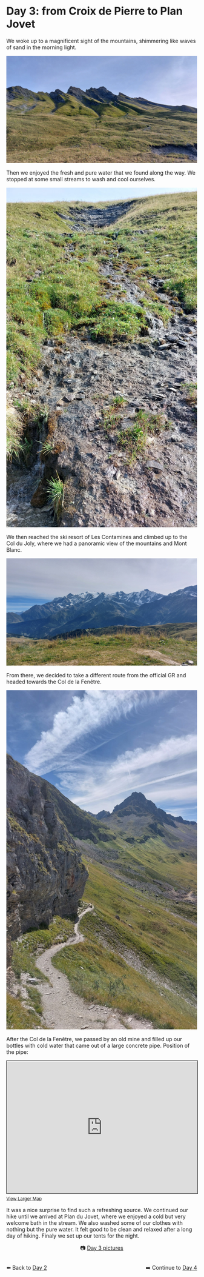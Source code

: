 # Day 3: from Croix de Pierre to Plan Jovet

We woke up to a magnificent sight of the mountains, shimmering like waves of sand in the morning light.

![Mountains with waves](<photos/media/large/Day 3/20230904_090705.jpg>)

Then we enjoyed the fresh and pure water that we found along the way. We stopped at some small streams to wash and cool ourselves.

![Tiny stream](<photos/media/large/Day 3/20230904_103700.jpg>)

We then reached the ski resort of Les Contamines and climbed up to the Col du Joly, where we had a panoramic view of the mountains and Mont Blanc.

![Mont Blanc](<photos/media/large/Day 3/20230904_105549.jpg>)

From there, we decided to take a different route from the official GR and headed towards the Col de la Fenêtre.

![Col de la Fenêtre](<photos/media/large/Day 3/20230904_133335.jpg>)

After the Col de la Fenêtre, we passed by an old mine and filled up our bottles with cold water that came out of a large concrete pipe. Position of the pipe:

<iframe width="100%" height="350" src="https://www.openstreetmap.org/export/embed.html?bbox=6.667370796203614%2C45.74057359176226%2C6.739039421081544%2C45.767522962149904&amp;layer=tracestracktopo&amp;marker=45.754049903692284%2C6.703205108642578" style="border: 1px solid black"></iframe>
<small><a href="https://www.openstreetmap.org/?mlat=45.7540&amp;mlon=6.7032#map=15/45.7540/6.7032&amp;layers=P">View Larger Map</a></small>

It was a nice surprise to find such a refreshing source. We continued our hike until we arrived at Plan du Jovet, where we enjoyed a cold but very welcome bath in the stream. We also washed some of our clothes with nothing but the pure water. It felt good to be clean and relaxed after a long day of hiking. Finaly we set up our tents for the night.

<div markdown="1" style="text-align: center;">

📷️ [Day 3 pictures](photos/Day-3.html)

</div>

<div markdown="1" style="float: left;">

⬅️ Back to [Day 2](day2.md)

</div>

<div markdown="1" style="float: right;">

➡️ Continue to [Day 4](day4.md)

</div>